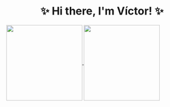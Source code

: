 <h1 align="center">✨ Hi there, I'm Víctor! ✨</h1>

<a href=https://github.com/victorballester7>
  <img align="center" height="200em" src="https://github-readme-stats.vercel.app/api?username=victorballester7&custom_title=My%20Github%20Stats%21&theme=vue-dark&count_private=true&include_all_commits=true&show_icons=true&cache_seconds=1800" />
  <img align="center" height="200em" src="https://github-readme-stats.vercel.app/api/top-langs/?username=victorballester7&size_weight=0.4&count_weight=0.6&custom_title=Most%20used%20languages&theme=vue-dark&layout=compact&langs_count=8&cache_seconds=1800&hide=javascript,html,css,jupyter%20notebook,makefile,cmake,glsl,euphoria" />
</a>
